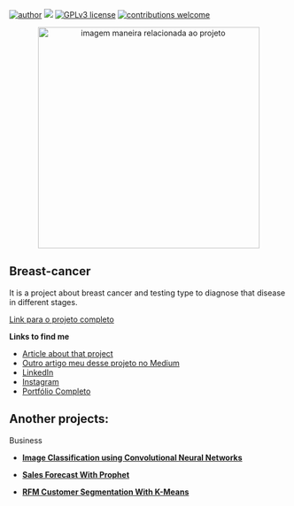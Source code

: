 [![author](https://img.shields.io/badge/author-JhonnyW.LimachiCh.-red.svg)](https://www.linkedin.com/in/rafael-n-duarte/) [![](https://img.shields.io/badge/python-3.7+-blue.svg)](https://www.python.org/downloads/release/python-365/) [![GPLv3 license](https://img.shields.io/badge/License-GPLv3-blue.svg)](http://perso.crans.org/besson/LICENSE.html) [![contributions welcome](https://img.shields.io/badge/contributions-welcome-brightgreen.svg?style=flat)](https://github.com/rafaelnduarte/portfolio/issues)

<p align="center">
  <img src="https://img.freepik.com/free-photo/people-world_53876-139645.jpg?w=1060&t=st=1675157907~exp=1675158507~hmac=a1f2693922ebef1228a216459d1e37f6edb5d82214c14ec9a80aecec98d71b32" alt="imagem maneira relacionada ao projeto"height=400px >
</p>

## Breast-cancer
It is a project about breast cancer and testing type to diagnose that disease in different stages.

[Link para o projeto completo](https://medium.com/@rafaelnduarte)

**Links to find me**
* [Article about that project](https://medium.com/@rafaelnduarte)
* [Outro artigo meu desse projeto no Medium](https://medium.com/@rafaelnduarte)
* [LinkedIn](https://www.linkedin.com/in/rafael-n-duarte/)
* [Instagram](https://www.linkedin.com/in/rafael-n-duarte/)
* [Portfólio Completo](https://www.linkedin.com/in/rafael-n-duarte/)




## Another projects:

Business
* **[Image Classification using Convolutional Neural Networks](https://bit.ly/3cdckqJ)**

* **[Sales Forecast With Prophet](https://bit.ly/2wHiD6l)**
 
* **[RFM Customer Segmentation With K-Means](https://bit.ly/2RFTWi2)**

